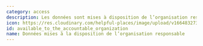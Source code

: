 ```yaml
---
category: access
description: Les données sont mises à disposition de l’organisation responsable
icon: https://res.cloudinary.com/helpful-places/image/upload/v1664832730/dtpr-icons/access/yes-accountable_wnlqt1.svg
id: available_to_the_accountable_organization
name: Données mises à la disposition de l’organisation responsable
---
```

